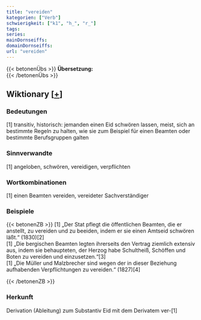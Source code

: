 ```yaml
---
title: "vereiden"
kategorien: ["Verb"]
schwierigkeit: ["k1", "h_", "r_"]
tags:
series:
mainDornseiffs:
domainDornseiffs:
url: "vereiden"
---
```


{{< betonenÜbs >}}
**Übersetzung:**  
{{< /betonenÜbs >}}

## Wiktionary [[+](https://de.wiktionary.org/wiki/vereiden)]

### Bedeutungen
[1] transitiv, historisch: jemanden einen Eid schwören lassen, meist, sich an bestimmte Regeln zu halten, wie sie zum Beispiel für einen Beamten oder bestimmte Berufsgruppen galten  

### Sinnverwandte
[1] angeloben, schwören, vereidigen, verpflichten  

### Wortkombinationen
[1] einen Beamten vereiden, vereideter Sachverständiger  

### Beispiele
{{< betonenZB >}}
[1] „Der Stat pflegt die öffentlichen Beamten, die er anstellt, zu vereiden und zu beeiden, indem er sie einen Amtseid schwören läßt.“ (1830)[2]  
[1] „Die bergischen Beamten legten ihrerseits den Vertrag ziemlich extensiv aus, indem sie behaupteten, der Herzog habe Schultheiß, Schöffen und Boten zu vereiden und einzusetzen.“[3]  
[1] „Die Müller und Malzbrecher sind wegen der in dieser Beziehung aufhabenden Verpflichtungen zu vereiden.“ (1827)[4]  

{{< /betonenZB >}}
### Herkunft
Derivation (Ableitung) zum Substantiv Eid mit dem Derivatem ver-[1]  


